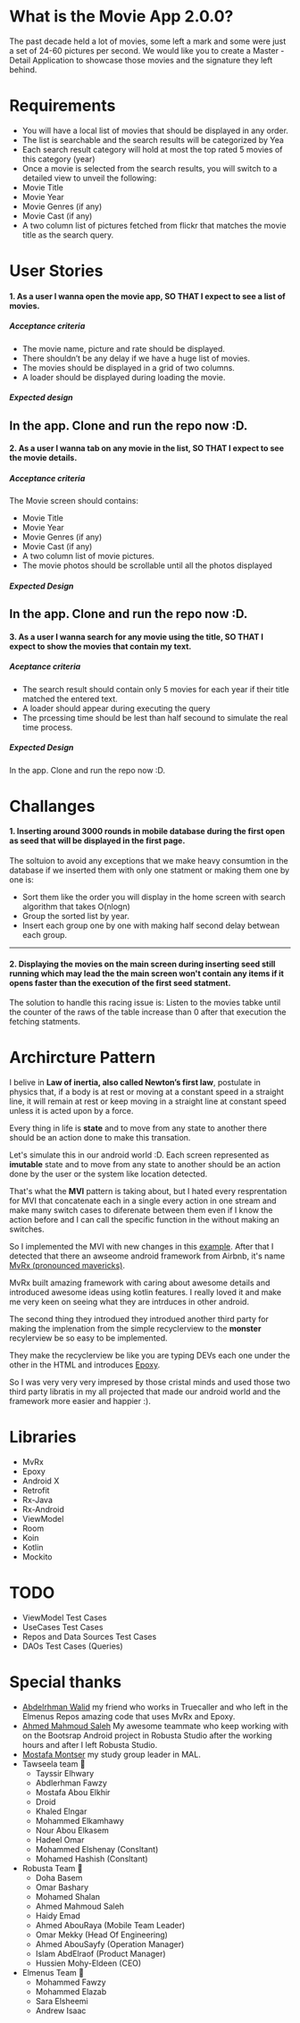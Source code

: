 # What is the Movie App 2.0.0?
The past decade held a lot of movies, some left a mark and some were just a set of 24-60
pictures per second. We would like you to create a Master - Detail Application to showcase
those movies and the signature they left behind.

# Requirements
* You will have a local list of movies that should be displayed in any order.
* The list is searchable and the search results will be categorized by Yea
* Each search result category will hold at most the top rated 5 movies of this category (year)
* Once a movie is selected from the search results, you will switch to a detailed view to unveil the following:
* Movie Title
* Movie Year
* Movie Genres (if any)
* Movie Cast (if any)
* A two column list of pictures fetched from flickr that matches the movie title as the search query.

# User Stories
#### 1. As a user I wanna open the movie app, SO THAT I expect to see a list of movies.
##### Acceptance criteria
* The movie name, picture and rate should be displayed.
* There shouldn’t be any delay if we have a huge list of movies.
* The movies should be displayed in a grid of two columns.
* A loader should be displayed during loading the movie.
##### Expected design
In the app. Clone and run the repo now :D.
---
#### 2. As a user I wanna tab on any movie in the list, SO THAT I expect to see the movie details.
##### Acceptance criteria
The Movie screen should contains:
* Movie Title
* Movie Year
* Movie Genres (if any)
* Movie Cast (if any)
* A two column list of movie pictures.
* The movie photos should be scrollable until all the photos displayed
##### Expected Design
In the app. Clone and run the repo now :D.
---
#### 3. As a user I wanna search for any movie using the title, SO THAT I expect to show the movies that contain my text.
##### Aceptance criteria
* The search result should contain only 5 movies for each year if their title matched the entered text.
* A loader should appear during executing the query
* The prcessing time should be lest than half secound to simulate the real time process.
##### Expected Design
In the app. Clone and run the repo now :D.

# Challanges
#### 1. Inserting around 3000 rounds in mobile database during the first open as seed that will be displayed in the first page.
The soltuion to avoid any exceptions that we make heavy consumtion in the database if we inserted them with only one statment or making them one by one is:
* Sort them like the order you will display in the home screen with search algorithm that takes O(nlogn)
* Group the sorted list by year.
* Insert each group one by one with making half second delay betwean each group.
---
#### 2. Displaying the movies on the main screen during inserting seed still running which may lead the the main screen won't contain any items if it opens faster than the execution of the first seed statment.
The solution to handle this racing issue is: Listen to the movies tabke until the counter of the raws of the table increase than 0 after that execution the fetching statments.

# Archircture Pattern
I belive in **Law of inertia, also called Newton’s first law**, postulate in physics that, if a body is at rest or moving at a constant speed in a straight line, it will remain at rest or keep moving in a straight line at constant speed unless it is acted upon by a force.

Every thing in life is **state** and to move from any state to another there should be an action done to make this transation.

Let's simulate this in our android world :D. Each screen represented as **imutable** state and to move from any state to another should be an action done by the user or the system like location detected.

That's what the **MVI** pattern is taking about, but I hated every resprentation for MVI that concatenate each in a single every action in one stream and make many switch cases to diferenate between them even if I know the action before and I can call the specific function in the without making an switches.

So I implemented the MVI with new changes in this [example](https://github.com/ashraf-atef/RestaurantMenus). After that I detected that there an awseome android framework from Airbnb, it's name [MvRx (pronounced mavericks)](https://github.com/airbnb/MvRx). 

MvRx built amazing framework with caring about awesome details and introduced awesome ideas using kotlin features. I really loved it and make me very keen on seeing what they are intrduces in other android.

The second thing they introdued they introdued another third party for making the implenation from the simple recyclerview to the **monster** recylerview be so easy to be implemented.

They make the recyclerview be like you are typing DEVs each one under the other in the HTML and introduces [Epoxy](https://github.com/airbnb/epoxy).

 So I was very very very impresed by those cristal minds and used those two third party libratis in my all projected that made our android world and the framework more easier and happier :).
 
 # Libraries 
* MvRx
* Epoxy
* Android X
* Retrofit
* Rx-Java
* Rx-Android
* ViewModel
* Room
* Koin
* Kotlin
* Mockito

# TODO
* ViewModel Test Cases
* UseCases Test Cases
* Repos and Data Sources Test Cases
* DAOs Test Cases (Queries)

# Special thanks
* [Abdelrhman Walid](https://www.linkedin.com/in/abdelrhmanwalid) my friend who works in Truecaller and who left in the Elmenus Repos amazing code that uses MvRx and Epoxy.
* [Ahmed Mahmoud Saleh](https://www.linkedin.com/in/amssm) My awesome teammate who keep working with on the Bootsrap Android project in Robusta Studio after the working hours and after I left Robusta Studio.
* [Mostafa Montser](https://www.linkedin.com/in/mostafa-magdy-09587758) my study group leader in MAL.
* Tawseela team 🧡
    * Tayssir Elhwary
    * Abdlerhman Fawzy
    * Mostafa Abou Elkhir
    * Droid 
    * Khaled Elngar
    * Mohammed Elkamhawy
    * Nour Abou Elkasem
    * Hadeel Omar
    * Mohammed Elshenay (Consltant)
    * Mohamed Hashish (Consltant)
* Robusta Team 🧡
    * Doha Basem
    * Omar Bashary
    * Mohamed Shalan
    * Ahmed Mahmoud Saleh
    * Haidy Emad
    * Ahmed AbouRaya (Mobile Team Leader)
    * Omar Mekky (Head Of Engineering)
    * Ahmed AbouSayfy (Operation Manager)
    * Islam AbdElraof (Product Manager)
    * Hussien Mohy-Eldeen (CEO)
* Elmenus Team 🧡
    * Mohammed Fawzy
    * Mohammed Elazab
    * Sara Elsheemi 
    * Andrew Isaac
